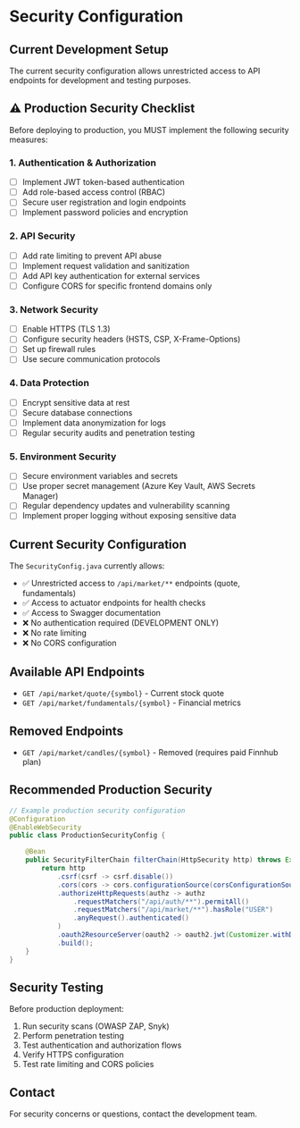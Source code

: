 # Security Configuration

## Current Development Setup

The current security configuration allows unrestricted access to API endpoints for development and testing purposes.

## ⚠️ Production Security Checklist

Before deploying to production, you MUST implement the following security measures:

### 1. Authentication & Authorization

- [ ] Implement JWT token-based authentication
- [ ] Add role-based access control (RBAC)
- [ ] Secure user registration and login endpoints
- [ ] Implement password policies and encryption

### 2. API Security

- [ ] Add rate limiting to prevent API abuse
- [ ] Implement request validation and sanitization
- [ ] Add API key authentication for external services
- [ ] Configure CORS for specific frontend domains only

### 3. Network Security

- [ ] Enable HTTPS (TLS 1.3)
- [ ] Configure security headers (HSTS, CSP, X-Frame-Options)
- [ ] Set up firewall rules
- [ ] Use secure communication protocols

### 4. Data Protection

- [ ] Encrypt sensitive data at rest
- [ ] Secure database connections
- [ ] Implement data anonymization for logs
- [ ] Regular security audits and penetration testing

### 5. Environment Security

- [ ] Secure environment variables and secrets
- [ ] Use proper secret management (Azure Key Vault, AWS Secrets Manager)
- [ ] Regular dependency updates and vulnerability scanning
- [ ] Implement proper logging without exposing sensitive data

## Current Security Configuration

The `SecurityConfig.java` currently allows:

- ✅ Unrestricted access to `/api/market/**` endpoints (quote, fundamentals)
- ✅ Access to actuator endpoints for health checks
- ✅ Access to Swagger documentation
- ❌ No authentication required (DEVELOPMENT ONLY)
- ❌ No rate limiting
- ❌ No CORS configuration

## Available API Endpoints

- `GET /api/market/quote/{symbol}` - Current stock quote
- `GET /api/market/fundamentals/{symbol}` - Financial metrics

## Removed Endpoints

- `GET /api/market/candles/{symbol}` - Removed (requires paid Finnhub plan)

## Recommended Production Security

```java
// Example production security configuration
@Configuration
@EnableWebSecurity
public class ProductionSecurityConfig {

    @Bean
    public SecurityFilterChain filterChain(HttpSecurity http) throws Exception {
        return http
            .csrf(csrf -> csrf.disable())
            .cors(cors -> cors.configurationSource(corsConfigurationSource()))
            .authorizeHttpRequests(authz -> authz
                .requestMatchers("/api/auth/**").permitAll()
                .requestMatchers("/api/market/**").hasRole("USER")
                .anyRequest().authenticated()
            )
            .oauth2ResourceServer(oauth2 -> oauth2.jwt(Customizer.withDefaults()))
            .build();
    }
}
```

## Security Testing

Before production deployment:

1. Run security scans (OWASP ZAP, Snyk)
2. Perform penetration testing
3. Test authentication and authorization flows
4. Verify HTTPS configuration
5. Test rate limiting and CORS policies

## Contact

For security concerns or questions, contact the development team.
